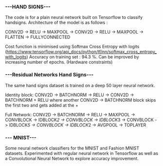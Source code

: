 ### **---HAND SIGNS---**

The code is for a plain neural network built on Tensorflow to classify handsigns. 
Architecture of the model is as follows : 

CONV2D -> RELU -> MAXPOOL -> CONV2D -> RELU -> MAXPOOL -> FLATTEN -> FULLYCONNECTED

Cost function is minimised using Softmax Cross Entropy with logits (https://www.tensorflow.org/api_docs/python/tf/nn/softmax_cross_entropy_with_logits)
Accuracy on training set : 94.3 %. Can be improved by increasing number of epochs. (Hardware constraints) 

### **---Residual Networks Hand Signs---**

The same hand signs dataset is trained on a deep 50 layer neural network. 

Identity block: CONV2D -> BATCHNORM -> RELU -> CONV2D -> BATCHNORM + RELU where another CONV2D -> BATCHNORM block skips the first two and gets added at the + 

Full Network: CONV2D -> BATCHNORM -> RELU -> MAXPOOL -> CONVBLOCK -> IDBLOCK*2 -> CONVBLOCK -> IDBLOCK*3
    -> CONVBLOCK -> IDBLOCK*5 -> CONVBLOCK -> IDBLOCK*2 -> AVGPOOL -> TOPLAYER
   
### **--- MNIST---**

Some neural network classifiers for the MNIST and Fashion MNIST datasets. Experimented with regular neural network in Tensorflow as well as a Convolutional Neural Network to explore accuracy improvement.

